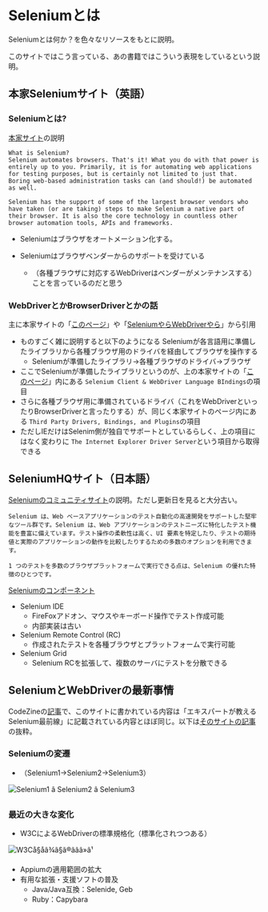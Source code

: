 # Seleniumとは

Seleniumとは何か？を色々なリソースをもとに説明。

このサイトではこう言っている、あの書籍ではこういう表現をしているという説明。



## 本家Seleniumサイト（英語）

### Seleniumとは?

[本家サイト](https://www.seleniumhq.org/)の説明

```
What is Selenium?
Selenium automates browsers. That's it! What you do with that power is entirely up to you. Primarily, it is for automating web applications for testing purposes, but is certainly not limited to just that. Boring web-based administration tasks can (and should!) be automated as well.

Selenium has the support of some of the largest browser vendors who have taken (or are taking) steps to make Selenium a native part of their browser. It is also the core technology in countless other browser automation tools, APIs and frameworks.
```

- Seleniumはブラウザをオートメーション化する。

- Seleniumはブラウザベンダーからのサポートを受けている
  - （各種ブラウザに対応するWebDriverはベンダーがメンテナンスする）ことを言っているのだと思う

### WebDriverとかBrowserDriverとかの話

主に本家サイトの「[このページ](https://www.seleniumhq.org/download/)」や「[SeleniumやらWebDriverやら](https://qiita.com/memodasu/items/f06c65513272c1ba7948)」から引用

- ものすごく雑に説明すると以下のようになる
  Seleniumが各言語用に準備したライブラリから各種ブラウザ用のドライバを経由してブラウザを操作する
  - Seleniumが準備したライブラリ→各種ブラウザのドライバ→ブラウザ
- ここでSeleniumが準備したライブラリというのが、上の本家サイトの「[このページ](https://www.seleniumhq.org/download/)」内にある `Selenium Client & WebDriver Language BIndings`の項目
- さらに各種ブラウザ用に準備されているドライバ（これをWebDriverといったりBrowserDriverと言ったりする）が、同じく本家サイトのページ内にある `Third Party Drivers, Bindings, and Plugins`の項目
- ただしIEだけはSelenim側が独自でサポートとしているらしく、上の項目にはなく変わりに `The Internet Explorer Driver Server`という項目から取得できる



## SeleniumHQサイト（日本語）

[Seleniumのコミュニティサイト](http://oss.infoscience.co.jp/seleniumhq/docs/01_introducing_selenium.html)の説明。ただし更新日を見ると大分古い。

```
Selenium は、Web ベースアプリケーションのテスト自動化の高速開発をサポートした堅牢なツール群です。Selenium は、Web アプリケーションのテストニーズに特化したテスト機能を豊富に備えています。テスト操作の柔軟性は高く、UI 要素を特定したり、テストの期待値と実際のアプリケーションの動作を比較したりするための多数のオプションを利用できます。

1 つのテストを多数のブラウザプラットフォームで実行できる点は、Selenium の優れた特徴のひとつです。
```

[Seleniumのコンポーネント](http://oss.infoscience.co.jp/seleniumhq/index.html)

- Selenium IDE
  - FireFoxアドオン、マウスやキーボード操作でテスト作成可能
  - 内部実装は古い
- Selenium Remote Control (RC)
  - 作成されたテストを各種ブラウザとプラットフォームで実行可能
- Selenium Grid
  - Selenium RCを拡張して、複数のサーバにテストを分散できる

## SeleniumとWebDriverの最新事情

CodeZineの[記事](https://codezine.jp/article/detail/10225)で、このサイトに書かれている内容は「エキスパートが教えるSelenium最前線」に記載されている内容とほぼ同じ。以下は[そのサイトの記事](https://codezine.jp/article/detail/10225)の抜粋。

### Seleniumの変遷

- （Selenium1->Selenium2->Selenium3）



![Selenium1 â Selenium2 â Selenium3](https://cz-cdn.shoeisha.jp/static/images/article/10225/102205_01.gif)



### 最近の大きな変化

- W3CによるWebDriverの標準規格化（標準化されつつある）



![W3Cå§åã¾ã§ã®ãã­ã»ã¹](https://cz-cdn.shoeisha.jp/static/images/article/10225/102205_02.gif)

- Appiumの適用範囲の拡大
- 有用な拡張・支援ソフトの普及
  - Java/Java互換：Selenide, Geb
  - Ruby：Capybara